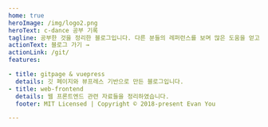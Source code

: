 ```yaml
---
home: true
heroImage: /img/logo2.png
heroText: c-dance 공부 기록
tagline: 공부한 것을 정리한 블로그입니다. 다른 분들의 레퍼런스를 보며 많은 도움을 얻고 있습니다. 감사드립니다.
actionText: 블로그 가기 →
actionLink: /git/
features:

- title: gitpage & vuepress
  details: 깃 페이지와 뷰프레스 기반으로 만든 블로그입니다.
- title: web-frontend
  details: 웹 프론트엔드 관련 자료들을 정리하였습니다. 
  footer: MIT Licensed | Copyright © 2018-present Evan You

---
```



